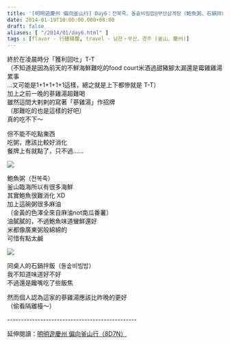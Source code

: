 ```yaml
---
title: '[明明遊慶州 偏向釜山行] Day6：전복죽、돌솥비빔밥@부산삼계탕（鮑魚粥、石鍋拌飯@釜山蔘雞湯）'
date: 2014-01-19T10:00:00.000+08:00
draft: false
aliases: [ "/2014/01/day6.html" ]
tags : [flavor - 行膳積腹, travel - 남한・부산、경주 (釜山、慶州)]
---
```


終於在凌晨時分「獲利回吐」T-T  
（不知道是因為前天的不鮮海鮮難吃的food court米酒過甜豬腳太漏還是霉雞雞湯累事  
...又可能是1+1+1+1+1這樣，總之就是上下都慘就是 T-T）  
加上之前一晚的蔘雞湯超難喝  
雖然這間大剌剌的寫著「蔘雞湯」作招牌  
（那難吃的也是這樣的好吧）  
真的吃不下～  
  
但不能不吃點東西  
吃粥，應該比較好消化  
餐牌上有就點了，只不過......  

[![](https://3.bp.blogspot.com/-E_P_LYoM3zE/XCyZJzuZ_4I/AAAAAAAADoc/Is2wzwWFHxwzwSJt4SchTMHUnlPdwHiDQCLcBGAs/s640/27.jpg)](https://3.bp.blogspot.com/-E_P_LYoM3zE/XCyZJzuZ_4I/AAAAAAAADoc/Is2wzwWFHxwzwSJt4SchTMHUnlPdwHiDQCLcBGAs/s1600/27.jpg)

鮑魚粥（전복죽）  
釜山臨海所以有很多海鮮  
其實鮑魚很難消化 XD  
加上這碗粥很多麻油  
（金黃的色澤全來自麻油not南瓜番薯）  
油膩膩的，不過鮑魚味道蠻鮮還好  
米都像廣東粥般綿綿的  
可惜有點太鹹  

[![](https://3.bp.blogspot.com/-0XllOwAyWO0/XCyZQHn826I/AAAAAAAADog/FhQwATVASrMVwjb7H1JSB3dm3643nj33QCLcBGAs/s640/28.jpg)](https://3.bp.blogspot.com/-0XllOwAyWO0/XCyZQHn826I/AAAAAAAADog/FhQwATVASrMVwjb7H1JSB3dm3643nj33QCLcBGAs/s1600/28.jpg)

同桌人的石鍋拌飯（돌솥비빔밥）  
我不知道味道好不好  
不過還是饞嘴吃了些飯焦  
  
然而個人認為這家的蔘雞湯應該比昨晚的更好  
（偷看隔離檯～）  
  
\-----------------------------------------------  
  
延伸閱讀：[明明遊慶州 偏向釜山行（8D7N）](http://www.hidie.net/2014/01/8d7n.html)
